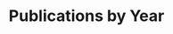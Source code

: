 ---
title: "Publications by Year"
permalink: /publications/by-year/
layout: pubsbyyear
author_profile: true
classes: wide
---